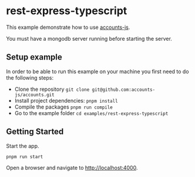 # rest-express-typescript

This example demonstrate how to use [accounts-js](https://github.com/accounts-js/accounts).

You must have a mongodb server running before starting the server.

## Setup example

In order to be able to run this example on your machine you first need to do the following steps:

- Clone the repository `git clone git@github.com:accounts-js/accounts.git`
- Install project dependencies: `pnpm install`
- Compile the packages `pnpm run compile`
- Go to the example folder `cd examples/rest-express-typescript`

## Getting Started

Start the app.

```
pnpm run start
```

Open a browser and navigate to [http://localhost:4000](http://localhost:4000).
